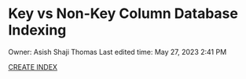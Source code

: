 # Key vs Non-Key Column Database Indexing

Owner: Asish Shaji Thomas
Last edited time: May 27, 2023 2:41 PM

[CREATE INDEX](https://www.postgresql.org/docs/current/sql-createindex.html)